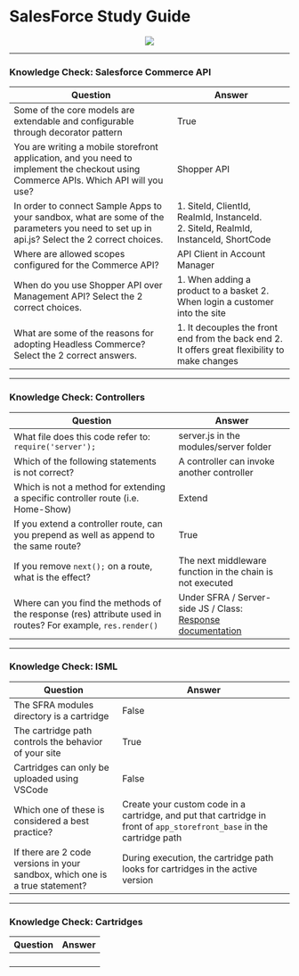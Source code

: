 # SalesForce Study Guide
  <p align="center"><img src="https://user-images.githubusercontent.com/12513606/156643945-63967b38-5306-4461-9829-a20def922a76.png" /></p>

----
<h3>Knowledge Check: Salesforce Commerce API</h3>

| Question  | Answer  |
|---|---|
| Some of the core models are extendable and configurable through decorator pattern | True  |
| You are writing a mobile storefront application, and you need to implement the checkout using Commerce APIs. Which API will you use? | Shopper API |
| In order to connect Sample Apps to your sandbox, what are some of the parameters you need to set up in api.js? Select the 2 correct choices. | 1. SiteId, ClientId, RealmId, InstanceId. <br/> 2. SiteId, RealmId, InstanceId, ShortCode  |
| Where are allowed scopes configured for the Commerce API? | API Client in Account Manager |
| When do you use Shopper API over Management API? Select the 2 correct choices. | 1. When adding a product to a basket   2. When login a customer into the site|
| What are some of the reasons for adopting Headless Commerce? Select the 2 correct answers. | 1. It decouples the front end from the back end   2. It offers great flexibility to make changes |

----
<h3>Knowledge Check: Controllers</h3>

| Question  | Answer  |
|---|---|
| What file does this code refer to: `require('server');` | server.js in the modules/server folder |
| Which of the following statements is not correct? | A controller can invoke another controller |
| Which is not a method for extending a specific controller route (i.e. Home-Show) | Extend |
| If you extend a controller route, can you prepend as well as append to the same route? | True |
| If you remove `next();` on a route, what is the effect? | The next middleware function in the chain is not executed |
| Where can you find the methods of the response (res) attribute used in routes? For example, `res.render()` | Under SFRA / Server-side JS / Class: <a href="https://documentation.b2c.commercecloud.salesforce.com/DOC1/index.jsp?topic=%2Fcom.demandware.dochelp%2Fsfrajsdoc%2Fjs%2Fserver%2Fmodules_server_response.js.html">Response documentation</a> |


----
<h3>Knowledge Check: ISML</h3>

| Question  | Answer  |
|---|---|
| The SFRA modules directory is a cartridge | False |
| The cartridge path controls the behavior of your site | True |
| Cartridges can only be uploaded using VSCode | False |
| Which one of these is considered a best practice? | Create your custom code in a cartridge, and put that cartridge in front of `app_storefront_base` in the cartridge path |
| If there are 2 code versions in your sandbox, which one is a true statement? | During execution, the cartridge path looks for cartridges in the active version |


----
<h3>Knowledge Check: Cartridges</h3>

| Question  | Answer  |
|---|---|
| | |
| | |
| | |
| | |
